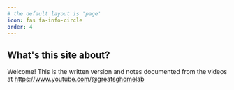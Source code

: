 ```yaml
---
# the default layout is 'page'
icon: fas fa-info-circle
order: 4
---
```


<!-- > Add Markdown syntax content to file `_tabs/about.md`{: .filepath } and it will show up on this page.
{: .prompt-tip } -->

## What's this site about?

Welcome! This is the written version and notes documented from the videos at https://www.youtube.com/@greatsghomelab
